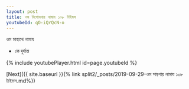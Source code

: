 ```yaml
---
layout: post
title: ওম বিশোধনায় নামায ১০৮ টাইমস
youtubeId: qO-iQrQcN-o
---
```

 
 
 ওম মাহাথে নামায  
 
 -  কে দুর্দান্ত 
 
  
 
  
 
 
 
 
 
 


{% include youtubePlayer.html id=page.youtubeId %}
 
[Next]({{ site.baseurl }}{% link  split2/_posts/2019-09-29-ওম সাড়্গায় নামায ১০৮ টাইমস.md%})
 
